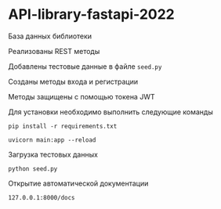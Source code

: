 # API-library-fastapi-2022
База данных библиотеки

Реализованы REST методы

Добавлены тестовые данные в файле `seed.py`

Созданы методы входа и регистрации

Методы защищены с помощью токена JWT

Для установки необходимо выполнить следующие команды

`pip install -r requirements.txt`

`uvicorn main:app --reload`

Загрузка тестовых данных

`python seed.py`

Открытие автоматической документации

`127.0.0.1:8000/docs`
